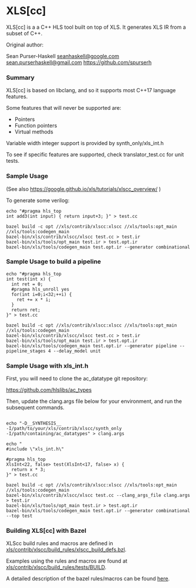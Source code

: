 # XLS[cc]

XLS[cc] is a a C++ HLS tool built on top of XLS. It generates XLS IR from a
subset of C++.

Original author:

Sean Purser-Haskell
seanhaskell@google.com  sean.purserhaskell@gmail.com
https://github.com/spurserh

### Summary ###

XLS[cc] is based on libclang, and so it supports most C++17 language features.

Some features that will never be supported are:
  - Pointers
  - Function pointers
  - Virtual methods

Variable width integer support is provided by synth_only/xls_int.h

To see if specific features are supported, check translator_test.cc for
unit tests.


### Sample Usage ###

(See also https://google.github.io/xls/tutorials/xlscc_overview/ )

To generate some verilog:

```console
echo "#pragma hls_top
int add3(int input) { return input+3; }" > test.cc

bazel build -c opt //xls/contrib/xlscc:xlscc //xls/tools:opt_main //xls/tools:codegen_main
bazel-bin/xls/contrib/xlscc/xlscc test.cc > test.ir
bazel-bin/xls/tools/opt_main test.ir > test.opt.ir
bazel-bin/xls/tools/codegen_main test.opt.ir --generator combinational
```

### Sample Usage to build a pipeline ###

```console
echo "#pragma hls_top
int test(int x) {
  int ret = 0;
  #pragma hls_unroll yes
  for(int i=0;i<32;++i) {
    ret += x * i;
  }
  return ret;
}" > test.cc

bazel build -c opt //xls/contrib/xlscc:xlscc //xls/tools:opt_main //xls/tools:codegen_main
bazel-bin/xls/contrib/xlscc/xlscc test.cc > test.ir
bazel-bin/xls/tools/opt_main test.ir > test.opt.ir
bazel-bin/xls/tools/codegen_main test.opt.ir --generator pipeline --pipeline_stages 4 --delay_model unit
```

### Sample Usage with xls_int.h ###

First, you will need to clone the ac_datatype git repository:

https://github.com/hlslibs/ac_types

Then, update the clang.args file below for your environment, and run the
subsequent commands.

```console

echo "-D__SYNTHESIS__
-I/path/to/your/xls/contrib/xlscc/synth_only
-I/path/containing/ac_datatypes" > clang.args

echo "
#include \"xls_int.h\"

#pragma hls_top
XlsInt<22, false> test(XlsInt<17, false> x) {
  return x * 3;
}" > test.cc

bazel build -c opt //xls/contrib/xlscc:xlscc //xls/tools:opt_main //xls/tools:codegen_main
bazel-bin/xls/contrib/xlscc/xlscc test.cc --clang_args_file clang.args > test.ir
bazel-bin/xls/tools/opt_main test.ir > test.opt.ir
bazel-bin/xls/tools/codegen_main test.opt.ir --generator combinational --top test
```

### Building XLS[cc] with Bazel ###

XLScc build rules and macros are defined in
[xls/contrib/xlscc/build_rules/xlscc_build_defs.bzl](https://github.com/google/xls/tree/main/xls/contrib/xlscc/build_rules/xlscc_build_defs.bzl).

Examples using the rules and macros are found at
[xls/contrib/xlscc/build_rules/tests/BUILD](https://github.com/google/xls/tree/main/xls/contrib/xlscc/build_rules/tests/BUILD).

A detailed description of the bazel rules/macros can be found
[here](bazel_rules_macros.md).
